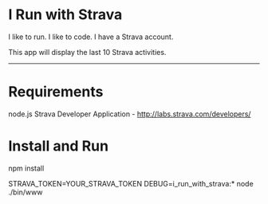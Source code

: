 # I Run with Strava

I like to run.
I like to code.
I have a Strava account.

This app will display the last 10 Strava activities.


---

# Requirements
node.js
Strava Developer Application - http://labs.strava.com/developers/

# Install and Run
npm install

STRAVA_TOKEN=YOUR_STRAVA_TOKEN DEBUG=i_run_with_strava:* node ./bin/www
